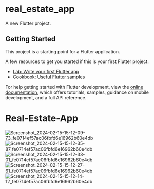 # real_estate_app

A new Flutter project.

## Getting Started

This project is a starting point for a Flutter application.

A few resources to get you started if this is your first Flutter project:

- [Lab: Write your first Flutter app](https://docs.flutter.dev/get-started/codelab)
- [Cookbook: Useful Flutter samples](https://docs.flutter.dev/cookbook)

For help getting started with Flutter development, view the
[online documentation](https://docs.flutter.dev/), which offers tutorials,
samples, guidance on mobile development, and a full API reference.
# Real-Estate-App
![Screenshot_2024-02-15-15-12-09-73_fe0714ef57ac06fbfd6e16962b60e4db](https://github.com/WiktorProgramista/Real-Estate-App-main/assets/62619318/6b77e4d5-af62-4e62-abb5-ffe72d12a8db)
![Screenshot_2024-02-15-15-12-35-87_fe0714ef57ac06fbfd6e16962b60e4db](https://github.com/WiktorProgramista/Real-Estate-App-main/assets/62619318/4bddad7a-b8cd-4869-b631-0bfef3514af7)
![Screenshot_2024-02-15-15-12-33-01_fe0714ef57ac06fbfd6e16962b60e4db](https://github.com/WiktorProgramista/Real-Estate-App-main/assets/62619318/e269aa53-8535-4875-b7e7-ae95906fe825)
![Screenshot_2024-02-15-15-12-27-61_fe0714ef57ac06fbfd6e16962b60e4db](https://github.com/WiktorProgramista/Real-Estate-App-main/assets/62619318/a2178d5a-736a-485d-ae48-17d128ddcad8)
![Screenshot_2024-02-15-15-12-14-12_fe0714ef57ac06fbfd6e16962b60e4db](https://github.com/WiktorProgramista/Real-Estate-App-main/assets/62619318/39c61d17-b911-464d-9b2a-35f161cdfe33)
